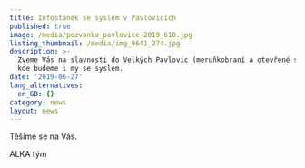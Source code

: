 ```yaml
---
title: Infostánek se syslem v Pavlovicích
published: true
image: /media/pozvanka_pavlovice-2019_610.jpg
listing_thumbnail: /media/img_9641_274.jpg
description: >-
  Zveme Vás na slavnosti do Velkých Pavlovic (meruňkobraní a otevřené sklepy),
  kde budeme i my se syslem.
date: '2019-06-27'
lang_alternatives:
  en_GB: {}
category: news
layout: news
---
```

Těšíme se na Vás.

ALKA tým
